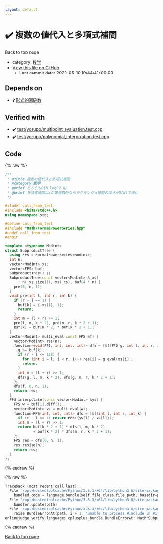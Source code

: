 ```yaml
---
layout: default
---
```


<!-- mathjax config similar to math.stackexchange -->
<script type="text/javascript" async
  src="https://cdnjs.cloudflare.com/ajax/libs/mathjax/2.7.5/MathJax.js?config=TeX-MML-AM_CHTML">
</script>
<script type="text/x-mathjax-config">
  MathJax.Hub.Config({
    TeX: { equationNumbers: { autoNumber: "AMS" }},
    tex2jax: {
      inlineMath: [ ['$','$'] ],
      processEscapes: true
    },
    "HTML-CSS": { matchFontHeight: false },
    displayAlign: "left",
    displayIndent: "2em"
  });
</script>

<script type="text/javascript" src="https://cdnjs.cloudflare.com/ajax/libs/jquery/3.4.1/jquery.min.js"></script>
<script src="https://cdn.jsdelivr.net/npm/jquery-balloon-js@1.1.2/jquery.balloon.min.js" integrity="sha256-ZEYs9VrgAeNuPvs15E39OsyOJaIkXEEt10fzxJ20+2I=" crossorigin="anonymous"></script>
<script type="text/javascript" src="../../assets/js/copy-button.js"></script>
<link rel="stylesheet" href="../../assets/css/copy-button.css" />


# :heavy_check_mark: 複数の値代入と多項式補間

<a href="../../index.html">Back to top page</a>

* category: <a href="../../index.html#6e65831863dbf272b7a65cd8df1a440d">数学</a>
* <a href="{{ site.github.repository_url }}/blob/master/Math/SubproductTree.hpp">View this file on GitHub</a>
    - Last commit date: 2020-05-10 19:44:41+09:00




## Depends on

* :question: <a href="FormalPowerSeries.hpp.html">形式的冪級数</a>


## Verified with

* :heavy_check_mark: <a href="../../verify/test/yosupo/multipoint_evaluation.test.cpp.html">test/yosupo/multipoint_evaluation.test.cpp</a>
* :heavy_check_mark: <a href="../../verify/test/yosupo/polynomial_interpolation.test.cpp.html">test/yosupo/polynomial_interpolation.test.cpp</a>


## Code

<a id="unbundled"></a>
{% raw %}
```cpp
/**
 * @title 複数の値代入と多項式補間
 * @category 数学
 * @brief どちらもO(N log^2 N)
 * @brief 多項式補間はxが等差数列ならラグランジュ補間のほうがO(N)で速い
 */

#ifndef call_from_test
#include <bits/stdc++.h>
using namespace std;

#define call_from_test
#include "Math/FormalPowerSeries.hpp"
#undef call_from_test
#endif

template <typename Modint>
struct SubproductTree {
  using FPS = FormalPowerSeries<Modint>;
  int n;
  vector<Modint> xs;
  vector<FPS> buf;
  SubproductTree() {}
  SubproductTree(const vector<Modint> &_xs)
      : n(_xs.size()), xs(_xs), buf(4 * n) {
    pre(0, n, 1);
  }
  void pre(int l, int r, int k) {
    if (r - l == 1) {
      buf[k] = {-xs[l], 1};
      return;
    }
    int m = (l + r) >> 1;
    pre(l, m, k * 2), pre(m, r, k * 2 + 1);
    buf[k] = buf[k * 2] * buf[k * 2 + 1];
  }
  vector<Modint> multi_eval(const FPS &f) {
    vector<Modint> res(n);
    function<void(FPS, int, int, int)> dfs = [&](FPS g, int l, int r, int k) {
      g %= buf[k];
      if (r - l <= 128) {
        for (int i = l; i < r; i++) res[i] = g.eval(xs[i]);
        return;
      }
      int m = (l + r) >> 1;
      dfs(g, l, m, k * 2), dfs(g, m, r, k * 2 + 1);
    };
    dfs(f, 0, n, 1);
    return res;
  }
  FPS interpolate(const vector<Modint> &ys) {
    FPS w = buf[1].diff();
    vector<Modint> vs = multi_eval(w);
    function<FPS(int, int, int)> dfs = [&](int l, int r, int k) {
      if (r - l == 1) return FPS({ys[l] / vs[l]});
      int m = (l + r) >> 1;
      return buf[k * 2 + 1] * dfs(l, m, k * 2)
             + buf[k * 2] * dfs(m, r, k * 2 + 1);
    };
    FPS res = dfs(0, n, 1);
    res.resize(n);
    return res;
  }
};

```
{% endraw %}

<a id="bundled"></a>
{% raw %}
```cpp
Traceback (most recent call last):
  File "/opt/hostedtoolcache/Python/3.8.3/x64/lib/python3.8/site-packages/onlinejudge_verify/docs.py", line 349, in write_contents
    bundled_code = language.bundle(self.file_class.file_path, basedir=pathlib.Path.cwd())
  File "/opt/hostedtoolcache/Python/3.8.3/x64/lib/python3.8/site-packages/onlinejudge_verify/languages/cplusplus.py", line 185, in bundle
    bundler.update(path)
  File "/opt/hostedtoolcache/Python/3.8.3/x64/lib/python3.8/site-packages/onlinejudge_verify/languages/cplusplus_bundle.py", line 306, in update
    raise BundleErrorAt(path, i + 1, "unable to process #include in #if / #ifdef / #ifndef other than include guards")
onlinejudge_verify.languages.cplusplus_bundle.BundleErrorAt: Math/SubproductTree.hpp: line 13: unable to process #include in #if / #ifdef / #ifndef other than include guards

```
{% endraw %}

<a href="../../index.html">Back to top page</a>

